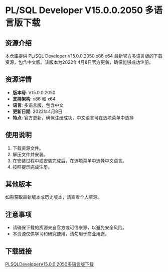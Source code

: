 # PL/SQL Developer V15.0.0.2050 多语言版下载

## 资源介绍

本仓库提供 PL/SQL Developer V15.0.0.2050 x86 x64 最新官方多语言版的下载资源，包含中文版。该版本为2022年4月8日官方更新，确保能够成功注册。

## 资源详情

- **版本号**: V15.0.0.2050
- **支持架构**: x86 和 x64
- **语言**: 多语言版，包含中文
- **更新日期**: 2022年4月8日
- **特点**: 官方更新，确保注册成功，中文语言可在选项菜单中选择

## 使用说明

1. 下载资源文件。
2. 解压文件并安装。
3. 在安装过程中或安装完成后，在选项菜单中选择中文语言。
4. 按照提示完成注册。

## 其他版本

如需获取最新版本或历史版本，请查看个人资源。

## 注意事项

- 请确保下载的资源来自官方或可信来源，以避免安全风险。
- 本资源仅供学习和研究使用，请勿用于商业用途。

## 下载链接

[PLSQLDeveloperV15.0.0.2050多语言版下载](https://pan.quark.cn/s/e51bae41512f)